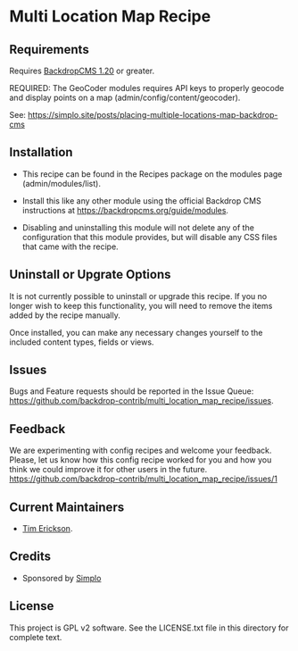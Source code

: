 Multi Location Map Recipe
======================

Requirements
------------

Requires [BackdropCMS 1.20](https://github.com/backdrop/backdrop/releases/tag/1.20.0) or greater.

REQUIRED: The GeoCoder modules requires API keys to properly geocode
and display points on a map (admin/config/content/geocoder). 

See: https://simplo.site/posts/placing-multiple-locations-map-backdrop-cms 

Installation
------------

- This recipe can be found in the Recipes package on the modules 
  page (admin/modules/list).

- Install this like any other module using the official Backdrop CMS 
  instructions at https://backdropcms.org/guide/modules.

- Disabling and uninstalling this module will not delete any of the 
  configuration that this module provides, but will disable any CSS
  files that came with the recipe.

Uninstall or Upgrate Options
----------------------------

It is not currently possible to uninstall or upgrade this recipe.
If you no longer wish to keep this functionality, you will need 
to remove the items added by the recipe manually.

Once installed, you can make any necessary changes yourself to
the included content types, fields or views.


Issues
------

Bugs and Feature requests should be reported in the Issue Queue:
https://github.com/backdrop-contrib/multi_location_map_recipe/issues.

Feedback
--------

We are experimenting with config recipes and welcome your feedback. Please,
let us know how this config recipe worked for you and how you think we 
could improve it for other users in the future. 
https://github.com/backdrop-contrib/multi_location_map_recipe/issues/1

Current Maintainers
-------------------

- [Tim Erickson](https://github.com/stpaultim).

Credits
-------

- Sponsored by [Simplo](https://www.simplo.site)

License
-------

This project is GPL v2 software. 
See the LICENSE.txt file in this directory for complete text.


